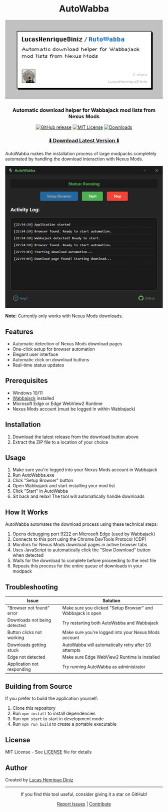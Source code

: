 <div align="center">
  
# AutoWabba

![Banner](./banner.jpg)

### Automatic download helper for Wabbajack mod lists from Nexus Mods

[![GitHub release](https://img.shields.io/github/v/release/LucasHenriqueDiniz/AutoWabba?include_prereleases&style=flat-square)](https://github.com/LucasHenriqueDiniz/AutoWabba/releases/latest)
[![MIT License](https://img.shields.io/badge/license-MIT-blue.svg?style=flat-square)](https://opensource.org/licenses/MIT)
[![Downloads](https://img.shields.io/github/downloads/LucasHenriqueDiniz/AutoWabba/total?style=flat-square)](https://github.com/LucasHenriqueDiniz/AutoWabba/releases)

### [⬇️ Download Latest Version ⬇️](https://github.com/LucasHenriqueDiniz/AutoWabba/releases/latest)

</div>

AutoWabba makes the installation process of large modpacks completely automated by handling the download interaction with Nexus Mods.

![App Showcase](./app_showcase.png)

**Note**: Currently only works with Nexus Mods downloads.

## Features

- Automatic detection of Nexus Mods download pages
- One-click setup for browser automation
- Elegant user interface
- Automatic click on download buttons
- Real-time status updates

## Prerequisites

- Windows 10/11
- [Wabbajack](https://www.wabbajack.org/) installed
- Microsoft Edge or Edge WebView2 Runtime
- Nexus Mods account (must be logged in within Wabbajack)

## Installation

1. Download the latest release from the download button above
2. Extract the ZIP file to a location of your choice

## Usage

1. Make sure you're logged into your Nexus Mods account in Wabbajack
2. Run AutoWabba.exe
3. Click "Setup Browser" button
4. Open Wabbajack and start installing your mod list
5. Click "Start" in AutoWabba
6. Sit back and relax! The tool will automatically handle downloads

## How It Works

AutoWabba automates the download process using these technical steps:

1. Opens debugging port 9222 on Microsoft Edge (used by Wabbajack)
2. Connects to this port using the Chrome DevTools Protocol (CDP)
3. Monitors for Nexus Mods download pages in active browser tabs
4. Uses JavaScript to automatically click the "Slow Download" button when detected
5. Waits for the download to complete before proceeding to the next file
6. Repeats this process for the entire queue of downloads in your modpack

## Troubleshooting

| Issue                        | Solution                                                    |
| ---------------------------- | ----------------------------------------------------------- |
| "Browser not found" error    | Make sure you clicked "Setup Browser" and Wabbajack is open |
| Downloads not being detected | Try restarting both AutoWabba and Wabbajack                 |
| Button clicks not working    | Make sure you're logged into your Nexus Mods account        |
| Downloads getting stuck      | AutoWabba will automatically retry after 10 attempts        |
| Edge not detected            | Make sure Edge WebView2 Runtime is installed                |
| Application not responding   | Try running AutoWabba as administrator                      |

## Building from Source

If you prefer to build the application yourself:

1. Clone this repository
2. Run `npm install` to install dependencies
3. Run `npm start` to start in development mode
4. Run `npm run build` to create a portable executable

## License

MIT License - See [LICENSE](LICENSE) file for details

## Author

Created by [Lucas Henrique Diniz](https://github.com/LucasHenriqueDiniz)

---

<div align="center">

If you find this tool useful, consider giving it a star on GitHub!

[Report Issues](https://github.com/LucasHenriqueDiniz/AutoWabba/issues) | [Contribute](https://github.com/LucasHenriqueDiniz/AutoWabba/pulls)

</div>

